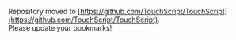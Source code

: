 Repository moved to [https://github.com/TouchScript/TouchScript](https://github.com/TouchScript/TouchScript).  
Please update your bookmarks!
